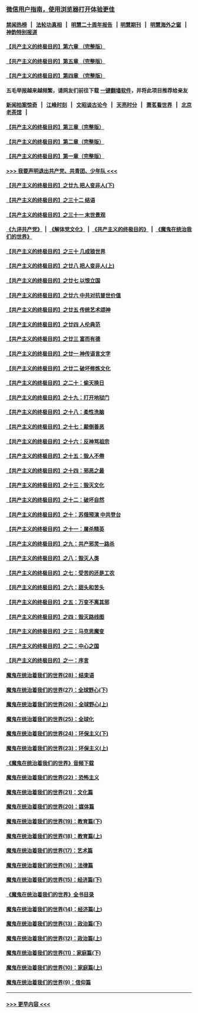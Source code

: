 ### [微信用户指南，使用浏览器打开体验更佳](https://github.com/gfw-breaker/banned-news1/blob/master/indexes/wechat-guide.md?t=0)
#### [禁闻热榜](热点新闻.md?t=0)  &nbsp;&nbsp;|&nbsp;&nbsp; [法轮功真相](https://github.com/gfw-breaker/truth/blob/master/README.md?t=0) &nbsp;&nbsp;|&nbsp;&nbsp; [明慧二十周年报告](https://github.com/gfw-breaker/mh-reports/blob/master/README.md?t=0) &nbsp;&nbsp;|&nbsp;&nbsp;[明慧期刊](https://github.com/gfw-breaker/mh-qikan) &nbsp;&nbsp;|&nbsp;&nbsp; [明慧海外之窗](https://github.com/gfw-breaker/mh-news/blob/master/README.md?t=0) &nbsp;&nbsp;|&nbsp;&nbsp; [神韵特别报道](https://github.com/gfw-breaker/mh-news/blob/master/shenyun.md?t=0)
#### [【共产主义的终极目的】第六章 （完整版）](../pages/nsc422/n11428913.md?t=02052155) 
#### [【共产主义的终极目的】第五章 （完整版）](../pages/nsc422/n11428912.md?t=02052155) 
#### [【共产主义的终极目的】第四章 （完整版）](../pages/nsc422/n11428907.md?t=02052155) 
#### 五毛举报越来越频繁，请网友们前往下载 [一键翻墙软件](https://github.com/gfw-breaker/ssr-accounts)，并将此项目推荐给亲友
#### [新闻拍案惊奇](https://github.com/gfw-breaker/banned-news1/blob/master/pages/link4.md) &nbsp;&nbsp;|&nbsp;&nbsp; [江峰时刻](https://github.com/gfw-breaker/banned-news1/blob/master/pages/link4.md) &nbsp;&nbsp;|&nbsp;&nbsp; [文昭谈古论今](https://github.com/gfw-breaker/banned-news1/blob/master/pages/link4.md) &nbsp;&nbsp;|&nbsp;&nbsp; [天亮时分](https://github.com/gfw-breaker/banned-news1/blob/master/pages/link4.md) &nbsp;&nbsp;|&nbsp;&nbsp; [萧茗看世界](https://github.com/gfw-breaker/banned-news1/blob/master/pages/link4.md) &nbsp;&nbsp;|&nbsp;&nbsp; [北京老茶馆](https://github.com/gfw-breaker/banned-news1/blob/master/pages/link4.md) &nbsp;&nbsp;|&nbsp;&nbsp; 
#### [【共产主义的终极目的】第三章（完整版）](../pages/nsc422/n11428848.md?t=02052155) 
#### [【共产主义的终极目的】第二章（完整版）](../pages/nsc422/n11428831.md?t=02052155) 
#### [【共产主义的终极目的】第一章（完整版）](../pages/nsc422/n11417651.md?t=02052155) 
#### [>>> 我要声明退出共产党、共青团、少年队 <<<](https://github.com/begood0513/goodnews/blob/master/quit/letter.md) 
#### [【共产主义的终极目的】之廿九 把人变非人(下)](../pages/nsc422/n11344140.md?t=02052155) 
#### [【共产主义的终极目的】之三十二 结语](../pages/nsc422/n11360535.md?t=02052155) 
#### [【共产主义的终极目的】之三十一 末世景观](../pages/nsc422/n11351129.md?t=02052155) 
#### [《九评共产党》](https://github.com/begood0513/9ping.md/blob/master/README.md) &nbsp;|&nbsp; [《解体党文化》](../../../../jtdwh.md/blob/master/README.md)  &nbsp;|&nbsp; [《共产主义的终极目的》](../../../../gczydzjmd.md/blob/master/README.md) &nbsp;|&nbsp; [《魔鬼在统治我们的世界》](../../../../mgztzwmdsj.md/blob/master/README.md) 
#### [【共产主义的终极目的】之三十 几成狼世界](../pages/nsc422/n11348280.md?t=02052155) 
#### [【共产主义的终极目的】之廿八 把人变非人(上)](../pages/nsc422/n11340492.md?t=02052155) 
#### [【共产主义的终极目的】之廿七 以恨立国](../pages/nsc422/n11336944.md?t=02052155) 
#### [【共产主义的终极目的】之廿六 中共对抗普世价值](../pages/nsc422/n11324785.md?t=02052155) 
#### [【共产主义的终极目的】之廿五 传统艺术颂神](../pages/nsc422/n11296396.md?t=02052155) 
#### [【共产主义的终极目的】之廿四 人伦典范](../pages/nsc422/n11296397.md?t=02052155) 
#### [【共产主义的终极目的】之廿三 富而有德](../pages/nsc422/n11283598.md?t=02052155) 
#### [【共产主义的终极目的】之廿一 神传语言文字](../pages/nsc422/n11263265.md?t=02052155) 
#### [【共产主义的终极目的】之廿二 破坏修炼文化](../pages/nsc422/n11245728.md?t=02052155) 
#### [【共产主义的终极目的】之二十：偷天换日](../pages/nsc422/n11238846.md?t=02052155) 
#### [【共产主义的终极目的】之十九：打开地狱门](../pages/nsc422/n11206376.md?t=02052155) 
#### [【共产主义的终极目的】之十八：柔性洗脑](../pages/nsc422/n11199994.md?t=02052155) 
#### [【共产主义的终极目的】之十七：颠倒善恶](../pages/nsc422/n11179782.md?t=02052155) 
#### [【共产主义的终极目的】之十六：反神骂祖宗](../pages/nsc422/n11166798.md?t=02052155) 
#### [【共产主义的终极目的】之十五：毁人不倦](../pages/nsc422/n11166792.md?t=02052155) 
#### [【共产主义的终极目的】之十四：邪恶之最](../pages/nsc422/n11150249.md?t=02052155) 
#### [【共产主义的终极目的】之十三：毁灭文化](../pages/nsc422/n11135227.md?t=02052155) 
#### [【共产主义的终极目的】之十二：破坏自然](../pages/nsc422/n11135214.md?t=02052155) 
#### [【共产主义的终极目的】之十：苏俄预演 中共登台](../pages/nsc422/n11118424.md?t=02052155) 
#### [【共产主义的终极目的】之十一：屠杀精英](../pages/nsc422/n11118442.md?t=02052155) 
#### [【共产主义的终极目的】之九：共产邪灵一路杀](../pages/nsc422/n11114139.md?t=02052155) 
#### [【共产主义的终极目的】之八：毁灭人类](../pages/nsc422/n11108503.md?t=02052155) 
#### [【共产主义的终极目的】之七：受苦的还是工农](../pages/nsc422/n11101809.md?t=02052155) 
#### [【共产主义的终极目的】之六：甜头和苦头](../pages/nsc422/n11096971.md?t=02052155) 
#### [【共产主义的终极目的】之五：万变不离其邪](../pages/nsc422/n11091285.md?t=02052155) 
#### [【共产主义的终极目的】之四：毁灭路线图](../pages/nsc422/n11086284.md?t=02052155) 
#### [【共产主义的终极目的】之三：马克思魔变](../pages/nsc422/n11061941.md?t=02052155) 
#### [【共产主义的终极目的】之二：中心之国](../pages/nsc422/n11047728.md?t=02052155) 
#### [【共产主义的终极目的】之一：序言](../pages/nsc422/n11086077.md?t=02052155) 
#### [魔鬼在统治着我们的世界(28)：结束语](../pages/nsc422/n10936246.md?t=02052155) 
#### [魔鬼在统治着我们的世界(27)：全球野心(下)](../pages/nsc422/n10928319.md?t=02052155) 
#### [魔鬼在统治着我们的世界(26)：全球野心(上)](../pages/nsc422/n10900318.md?t=02052155) 
#### [魔鬼在统治着我们的世界(25)：全球化](../pages/nsc422/n10788205.md?t=02052155) 
#### [魔鬼在统治着我们的世界(24)：环保主义(下)](../pages/nsc422/n10695307.md?t=02052155) 
#### [魔鬼在统治着我们的世界(23)：环保主义(上)](../pages/nsc422/n10688613.md?t=02052155) 
#### [《魔鬼在统治着我们的世界》音频下载](../pages/nsc422/n10635553.md?t=02052155) 
#### [魔鬼在统治着我们的世界(22)：恐怖主义](../pages/nsc422/n10614727.md?t=02052155) 
#### [魔鬼在统治着我们的世界(21)：文化篇](../pages/nsc422/n10597706.md?t=02052155) 
#### [魔鬼在统治着我们的世界(20)：媒体篇](../pages/nsc422/n10586579.md?t=02052155) 
#### [魔鬼在统治着我们的世界(19)：教育篇(下)](../pages/nsc422/n10564808.md?t=02052155) 
#### [魔鬼在统治着我们的世界(18)：教育篇(上)](../pages/nsc422/n10526970.md?t=02052155) 
#### [魔鬼在统治着我们的世界(17)：艺术篇](../pages/nsc422/n10499093.md?t=02052155) 
#### [魔鬼在统治着我们的世界(16)：法律篇](../pages/nsc422/n10485969.md?t=02052155) 
#### [魔鬼在统治着我们的世界(15)：经济篇(下)](../pages/nsc422/n10469975.md?t=02052155) 
#### [《魔鬼在统治着我们的世界》全书目录](../pages/nsc422/n10464261.md?t=02052155) 
#### [魔鬼在统治着我们的世界(14)：经济篇(上)](../pages/nsc422/n10457370.md?t=02052155) 
#### [魔鬼在统治着我们的世界(13)：政治篇(下)](../pages/nsc422/n10448270.md?t=02052155) 
#### [魔鬼在统治着我们的世界(12)：政治篇(上)](../pages/nsc422/n10444576.md?t=02052155) 
#### [魔鬼在统治着我们的世界(11)：家庭篇(下)](../pages/nsc422/n10440961.md?t=02052155) 
#### [魔鬼在统治着我们的世界(10)：家庭篇(上)](../pages/nsc422/n10435448.md?t=02052155) 
#### [魔鬼在统治着我们的世界(9)：信仰篇](../pages/nsc422/n10432159.md?t=02052155) 

----
#### [ >>> 更早内容 <<< ](../indexes/nsc422-earlier.md)

